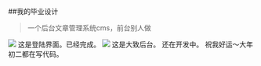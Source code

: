 ##我的毕业设计
>一个后台文章管理系统cms，前台别人做

![](http://ww3.sinaimg.cn/large/6abd7c74gw1f0t758gp00j21400miwlz.jpg)
这是登陆界面。已经完成。
![](http://ww1.sinaimg.cn/large/6abd7c74gw1f0t785ndd4j21400miag8.jpg)
这是大致后台。
还在开发中。
祝我好运～大年初二都在写代码。